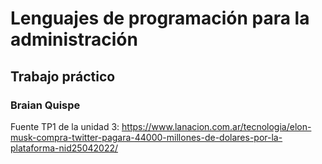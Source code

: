# Lenguajes de programación para la administración
## Trabajo práctico
### Braian Quispe
Fuente TP1 de la unidad 3: https://www.lanacion.com.ar/tecnologia/elon-musk-compra-twitter-pagara-44000-millones-de-dolares-por-la-plataforma-nid25042022/